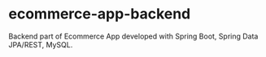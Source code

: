 # ecommerce-app-backend
Backend part of Ecommerce App developed with Spring Boot, Spring Data JPA/REST, MySQL.
